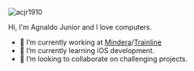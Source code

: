 <p align="left"> <img src="https://komarev.com/ghpvc/?username=acjr1910&label=Profile%20views&color=0e75b6&style=flat" alt="acjr1910" /> </p>

Hi, I'm Agnaldo Junior and I love computers.

- 🔭 I’m currently working at [Mindera](https://mindera.com/)/[Trainline]([https://mindera.com/](https://www.thetrainline.com/))
- 🌱 I’m currently learning iOS development.
- 👯 I’m looking to collaborate on challenging projects.

<!--
**ajnior/ajnior** is a ✨ _special_ ✨ repository because its `README.md` (this file) appears on your GitHub profile.

Here are some ideas to get you started:

- 🔭 I’m currently working on ...
- 🌱 I’m currently learning ...
- 👯 I’m looking to collaborate on ...
- 🤔 I’m looking for help with ...
- 💬 Ask me about ...
- 📫 How to reach me: ...
- 😄 Pronouns: ...
- ⚡ Fun fact: ...
-->
